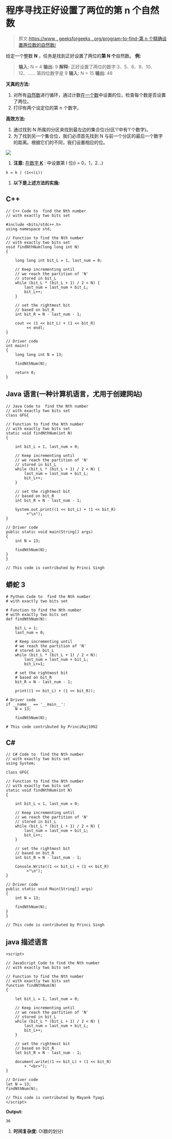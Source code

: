# 程序寻找正好设置了两位的第 n 个自然数

> 原文:[https://www . geeksforgeeks . org/program-to-find-第 n 个精确设置两位数的自然数/](https://www.geeksforgeeks.org/program-to-find-the-nth-natural-number-with-exactly-two-bits-set/)

给定一个整数 **N** ，任务是找到正好设置了两位的**第 N 个**自然数。
**例:**

> **输入:** N = 4
> **输出:** 9
> **解释:**
> 正好设置了两位的数字:3、5、6、9、10、12、……
> 第四位数字是 9
> **输入:** N = 15
> **输出:** 48

**天真的方法:**

1.  对所有[自然数](https://www.geeksforgeeks.org/natural-numbers/)进行循环，通过计数[在一个数](https://www.geeksforgeeks.org/count-set-bits-in-an-integer/)中设置的位，检查每个数是否设置了两位。
2.  打印有两个设定位的第 n 个数字。

**高效方法:**

1.  通过找到 N 所属的分区来找到最左边的集合位(分区‘I’中有‘I’个数字)。
2.  为了找到另一个集合位，我们必须首先找到 N 与前一个分区的最后一个数字的距离。根据它们的不同，我们设置相应的位。

![](img/dd6b13115509e3c0d438e94437f6cfca.png)

1.  **注意:** [在数字 **K**](https://www.geeksforgeeks.org/set-k-th-bit-given-number/) :
    中设置第 I 位(i = 0，1，2…)

```
k = k | (1<<(i))
```

1.  **以下是上述方法的实施:**

## C++

```
// C++ Code to  find the Nth number
// with exactly two bits set

#include <bits/stdc++.h>
using namespace std;

// Function to find the Nth number
// with exactly two bits set
void findNthNum(long long int N)
{

    long long int bit_L = 1, last_num = 0;

    // Keep incrementing until
    // we reach the partition of 'N'
    // stored in bit_L
    while (bit_L * (bit_L + 1) / 2 < N) {
        last_num = last_num + bit_L;
        bit_L++;
    }

    // set the rightmost bit
    // based on bit_R
    int bit_R = N - last_num - 1;

    cout << (1 << bit_L) + (1 << bit_R)
         << endl;
}

// Driver code
int main()
{
    long long int N = 13;

    findNthNum(N);

    return 0;
}
```

## Java 语言(一种计算机语言，尤用于创建网站)

```
// Java Code to  find the Nth number
// with exactly two bits set
class GFG{

// Function to find the Nth number
// with exactly two bits set
static void findNthNum(int N)
{

    int bit_L = 1, last_num = 0;

    // Keep incrementing until
    // we reach the partition of 'N'
    // stored in bit_L
    while (bit_L * (bit_L + 1) / 2 < N) {
        last_num = last_num + bit_L;
        bit_L++;
    }

    // set the rightmost bit
    // based on bit_R
    int bit_R = N - last_num - 1;

    System.out.print((1 << bit_L) + (1 << bit_R)
         +"\n");
}

// Driver code
public static void main(String[] args)
{
    int N = 13;

    findNthNum(N);
}
}

// This code is contributed by Princi Singh
```

## 蟒蛇 3

```
# Python Code to  find the Nth number
# with exactly two bits set

# Function to find the Nth number
# with exactly two bits set
def findNthNum(N):

    bit_L = 1;
    last_num = 0;

    # Keep incrementing until
    # we reach the partition of 'N'
    # stored in bit_L
    while (bit_L * (bit_L + 1) / 2 < N):
        last_num = last_num + bit_L;
        bit_L+=1;

    # set the rightmost bit
    # based on bit_R
    bit_R = N - last_num - 1;

    print((1 << bit_L) + (1 << bit_R));

# Driver code
if __name__ == '__main__':
    N = 13;

    findNthNum(N);

# This code contributed by PrinciRaj1992
```

## C#

```
// C# Code to  find the Nth number
// with exactly two bits set
using System;

class GFG{

// Function to find the Nth number
// with exactly two bits set
static void findNthNum(int N)
{

    int bit_L = 1, last_num = 0;

    // Keep incrementing until
    // we reach the partition of 'N'
    // stored in bit_L
    while (bit_L * (bit_L + 1) / 2 < N) {
        last_num = last_num + bit_L;
        bit_L++;
    }

    // set the rightmost bit
    // based on bit_R
    int bit_R = N - last_num - 1;

    Console.Write((1 << bit_L) + (1 << bit_R)
         +"\n");
}

// Driver code
public static void Main(String[] args)
{
    int N = 13;

    findNthNum(N);
}
}

// This code is contributed by Princi Singh
```

## java 描述语言

```
<script>

// JavaScript Code to find the Nth number
// with exactly two bits set

// Function to find the Nth number
// with exactly two bits set
function findNthNum(N)
{

    let bit_L = 1, last_num = 0;

    // Keep incrementing until
    // we reach the partition of 'N'
    // stored in bit_L
    while (bit_L * (bit_L + 1) / 2 < N) {
        last_num = last_num + bit_L;
        bit_L++;
    }

    // set the rightmost bit
    // based on bit_R
    let bit_R = N - last_num - 1;

    document.write((1 << bit_L) + (1 << bit_R)
        + "<br>");
}

// Driver code
let N = 13;
findNthNum(N);

// This code is contributed by Mayank Tyagi
</script>
```

**Output:** 

```
36
```

1.  **时间复杂度:** O(数的划分)